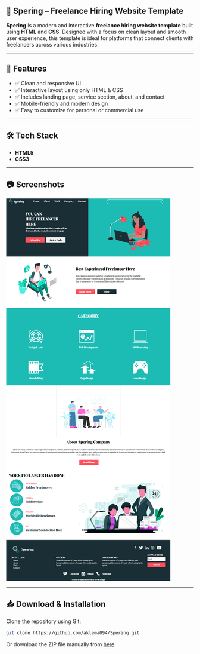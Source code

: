 
## 💼 Spering – Freelance Hiring Website Template

**Spering** is a modern and interactive **freelance hiring website template** built using **HTML** and **CSS**. Designed with a focus on clean layout and smooth user experience, this template is ideal for platforms that connect clients with freelancers across various industries.

---

## 🚀 Features  
- ✅ Clean and responsive UI  
- ✅ Interactive layout using only HTML & CSS  
- ✅ Includes landing page, service section, about, and contact  
- ✅ Mobile-friendly and modern design  
- ✅ Easy to customize for personal or commercial use  

---

## 🛠 Tech Stack  
- **HTML5**  
- **CSS3**

---

## 📷 Screenshots    
![Spering Screenshot](images/ss.png)  


---

## 📥 Download & Installation  

Clone the repository using Git:  
```bash
git clone https://github.com/aklema094/Spering.git
```

Or download the ZIP file manually from [here](https://github.com/aklema094/Spering/archive/refs/heads/main.zip)


